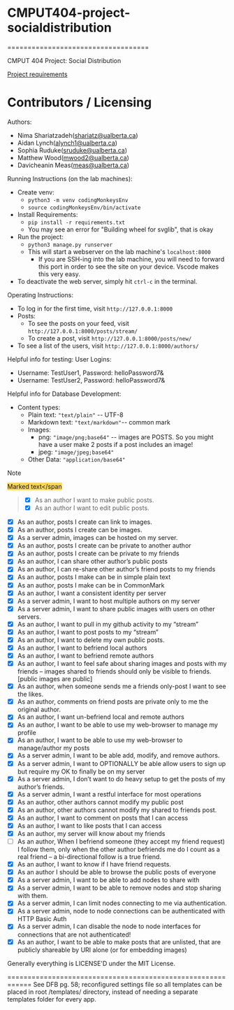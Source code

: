 # CMPUT404-project-socialdistribution
===================================

CMPUT 404 Project: Social Distribution

[Project requirements](https://github.com/uofa-cmput404/project-socialdistribution/blob/master/project.org) 

Contributors / Licensing
========================

Authors:
    
* Nima Shariatzadeh(shariatz@ualberta.ca)
* Aidan Lynch(alynch1@ualberta.ca)
* Sophia Ruduke(sruduke@ualberta.ca)
* Matthew Wood(mwood2@ualberta.ca)
* Davicheanin Meas(meas@ualberta.ca)

Running Instructions (on the lab machines):
* Create venv:
    * `python3 -m venv codingMonkeysEnv`
    * `source codingMonkeysEnv/bin/activate`
* Install Requirements:
    * `pip install -r requirements.txt`
    * You may see an error for "Building wheel for svglib", that is okay
* Run the project:
    * `python3 manage.py runserver`
    * This will start a webserver on the lab machine's `localhost:8000`
        * If you are SSH-ing into the lab machine, you will need to forward this port in order to see the site on your device. Vscode makes this very easy.
* To deactivate the web server, simply hit `ctrl-c` in the terminal.

Operating Instructions:
* To log in for the first time, visit `http://127.0.0.1:8000`
* Posts:
    * To see the posts on your feed, visit `http://127.0.0.1:8000/posts/stream/`
    * To create a post, visit `http://127.0.0.1:8000/posts/new/`
* To see a list of the users, visit `http://127.0.0.1:8000/authors/`

Helpful info for testing:
User Logins:
* Username: TestUser1, Password: helloPassword7&
* Username: TestUser2, Password: helloPassword7&

Helpful info for Database Development:
* Content types:
    * Plain text: `"text/plain"` -- UTF-8
    * Markdown text: `"text/markdown"`-- common mark
    * Images:
        * png: `"image/png;base64"` -- images are POSTS. So you might have a user make 2 posts if a post includes an image!
        * jpeg: `"image/jpeg;base64"`
    * Other Data: `"application/base64"`




>[!NOTE]
<span style="background-color: #FFD553">Marked text</span
> - [x] As an author I want to make public posts.
> - [x] As an author I want to edit public posts.
- [x] As an author, posts I create can link to images.
- [x] As an author, posts I create can be images.
- [x] As a server admin, images can be hosted on my server.
- [x] As an author, posts I create can be private to another author
- [x] As an author, posts I create can be private to my friends
- [x] As an author, I can share other author’s public posts
- [x] As an author, I can re-share other author’s friend posts to my friends
- [x] As an author, posts I make can be in simple plain text
- [x] As an author, posts I make can be in CommonMark
- [x] As an author, I want a consistent identity per server
- [x] As a server admin, I want to host multiple authors on my server
- [x] As a server admin, I want to share public images with users on other servers.
- [x] As an author, I want to pull in my github activity to my “stream”
- [x] As an author, I want to post posts to my “stream”
- [x] As an author, I want to delete my own public posts.
- [x] As an author, I want to befriend local authors
- [x] As an author, I want to befriend remote authors
- [x] As an author, I want to feel safe about sharing images and posts with my friends – images shared to friends should only be visible to friends. [public images are public]
- [x] As an author, when someone sends me a friends only-post I want to see the likes.
- [x] As an author, comments on friend posts are private only to me the original author.
- [x] As an author, I want un-befriend local and remote authors
- [x] As an author, I want to be able to use my web-browser to manage my profile
- [x] As an author, I want to be able to use my web-browser to manage/author my posts
- [x] As a server admin, I want to be able add, modify, and remove authors.
- [x] As a server admin, I want to OPTIONALLY be able allow users to sign up but require my OK to finally be on my server
- [x] As a server admin, I don’t want to do heavy setup to get the posts of my author’s friends.
- [x] As a server admin, I want a restful interface for most operations
- [x] As an author, other authors cannot modify my public post
- [x] As an author, other authors cannot modify my shared to friends post.
- [x] As an author, I want to comment on posts that I can access
- [x] As an author, I want to like posts that I can access
- [x] As an author, my server will know about my friends
- [ ] As an author, When I befriend someone (they accept my friend request) I follow them, only when the other author befriends me do I count as a real friend – a bi-directional follow is a true friend.
- [x] As an author, I want to know if I have friend requests.
- [x] As an author I should be able to browse the public posts of everyone
- [x] As a server admin, I want to be able to add nodes to share with
- [x] As a server admin, I want to be able to remove nodes and stop sharing with them.
- [x] As a server admin, I can limit nodes connecting to me via authentication.
- [x] As a server admin, node to node connections can be authenticated with HTTP Basic Auth
- [x] As a server admin, I can disable the node to node interfaces for connections that are not authenticated!
- [x] As an author, I want to be able to make posts that are unlisted, that are publicly shareable by URI alone (or for embedding images)

Generally everything is LICENSE'D under the MIT License.

============================================================
See DFB pg. 58; reconfigured settings file so all templates can be placed in root /templates/ directory, instead of needing a separate templates folder for every app.
